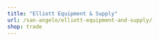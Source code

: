 ```yaml
---
title: "Elliott Equipment & Supply"
url: /san-angelo/elliott-equipment-and-supply/
shop: trade
---
```

